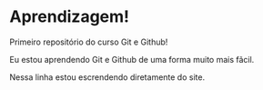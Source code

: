 # Aprendizagem! 
 Primeiro repositório do curso Git e Github!

 Eu estou aprendendo Git e Github de uma forma muito mais fãcil.

Nessa linha estou escrendendo diretamente do site.
